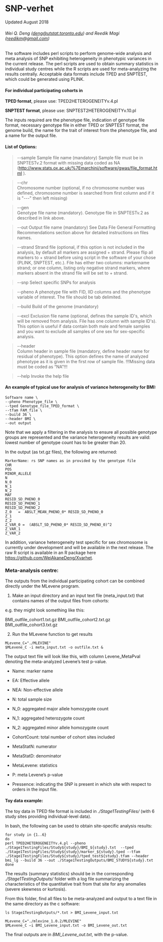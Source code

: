 # SNP-verhet
Updated August 2018

###### Wei Q. Deng (<deng@utstat.toronto.edu>) and Reedik Magi (<reedikm@gmail.com>)

The software includes perl scripts to perform genome-wide analysis and meta analysis of SNP exhibiting heterogeneity in phenotypic variances in the current release.  The perl scripts are used to obtain summary statistics in individual study centres while the R scripts are used for meta-analyzing the results centrally. Acceptable data formats include TPED and SNPTEST, which could be generated using PLINK.

#### For individual participating cohorts in

**TPED format**, please use: 
TPED2HETEROGENEITYv.4.pl

**SNPTEST format**, please use: 
SNPTEST2HETEROGENEITYv.10.pl

The inputs required are the phenotype file, indication of genotype file format, necessary genotype file in either TPED or SNPTEST format, the genome build, the name for the trait of interest from the phenotype file, and a name for the output file.

#### List of Options:

> --sample
Sample file name (mandatory)
Sample file must be in SNPTESTv.2 format with missing data coded as NA (http://www.stats.ox.ac.uk/%7Emarchini/software/gwas/file_format.html ).


> --chr      
Chromosome number (optional, if no chromosome number was defined, chromosome number is searched from first column and if it is "---" then left missing)

>--gen                
Genotype file name (mandatory).
Genotype file in SNPTESTv.2 as described in link above.

>--out
Output file name (mandatory)
See Data File General Formatting Recommendations section above for detailed instructions on files names.

> --strand
Strand file (optional, if this option is not included in the analysis, by default all markers are assigned + strand. Please flip all markers to + strand before using script in the software of your chose (PLINK, SNPTEST, etc.). 
File has either two columns: markername strand; or one column, listing only negative strand markers, where markers absent in the strand file will be set to + strand.


> --snp
Select specific SNPs for analysis

>--pheno
A phenotype file with FID, IID columns and the phenotype variable of interest. The file should be tab delimited. 

>--build
Build of the genome (mandatory)

>--excl
Exclusion file name (optional, defines the sample ID's, which will be removed from analysis. File has one column with sample ID's). This option is useful if data contain both male and female samples and you want to exclude all samples of one sex for sex-specific analysis.


>--header    
Column header in sample file (mandatory, define header name for residual of phenotype). This option defines the name of analyzed phenotype as it is given in the first row of sample file. !!!Missing data must be coded as “NA”!!!


>--help
Invoke the help file




#### An example of typical use for analysis of variance heterogeneity for BMI:

```
Software name \
--pheno Phenotype_file \
--tped Genotype_file_TPED_format \
--tfam FAM_file \
--build 36 \
--header BMI \
--out output
```

Note that we apply a filtering in the analysis to ensure all possible genotype groups are represented and the variance heterogeneity results are valid: lowest number of genotype count has to be greater than 20.


In the output (as txt.gz files), the following are returned:
```
MarkerName: rs SNP names as in provided by the genotype file
CHR
POS
MINOR_ALLELE
N
N_0
N_1
N_2
MAF 
RESID_SD_PHENO_0
RESID_SD_PHENO_1
RESID_SD_PHENO_2
Z_0   =  ABSLT_MEAN_PHENO_0* RESID_SD_PHENO_0
Z_1
Z_2
Z_VAR_0 =  (ABSLT_SD_PHENO_0* RESID_SD_PHENO_0)^2
Z_VAR_1
Z_VAR_2
```
In addition, variance heterogeneity test specific for sex chromosome is currently under development and will be available in the next release. The raw R script is available in an R package here <https://github.com/WeiAkaneDeng/Xvarhet>. 








### Meta-analysis centre:

The outputs from the individual participating cohort can be combined directly under the MLevene program.

1. Make an input directory and an input text file (meta_input.txt) that contains names of the output files from cohorts:

e.g. they might look something like this:

BMI_outfile_cohort1.txt.gz
BMI_outfile_cohort2.txt.gz
BMI_outfile_cohort3.txt.gz

2. Run the MLevene function to get results

```
MLevene_C="./MLEVINE"
$MLevene_C -i meta_input.txt -o outfile.txt &
```

The output text file will look like this, with column Levene_MetaPval denoting the meta-analyzed Levene’s test p-value.

- Name: marker name

- EA: Effective allele	

- NEA: Non-effective allele	

- N: total sample size	

- N_0: aggregated major allele homozygote count	

- N_1: aggregated heterozygote count	

- N_2: aggregated minor allele homozygote count	

- CohortCount: total number of cohort sites included	

- MetaStatN: numerator

- MetaStatD: denominator	

- MetaLevene: statistics	

- P: meta Levene’s p-value	

- Pressence: indicating the SNP is present in which site with respect to orders in the input file.





#### Toy data example:

The toy data in TPED file format is included in *./Stage1TestingFiles/* (with 6 study sites providing individual-level data).

In bash, the following can be used to obtain site-specific analysis results:

```
for study in {1..6}
do
perl TPED2HETEROGENEITYv.4.pl --pheno ./Stage1TestingFiles/Study${study}/BMI_${study}.txt  --tped ./Stage1TestingFiles/Study${study}/marker_${study}.tped --tfam ./Stage1TestingFiles/Study${study}/tped_test${study}.tfam --header bmi_lg --build 36 --out ./Stage1TestingOutputs/BMI_STUDY${study}.txt
done
```

The results (summary statistics) should be in the corresponding *./Stage1TestingOutputs/* folder with a log file summarizing the characteristics of the quantitative trait from that site for any anomalies (severe skewness or kurtosis). 

From this folder, find all files to be meta-analyzed and output to a text file in the same directory as the c software:

```
ls Stage1TestingOutputs/*.txt > BMI_Levene_input.txt

MLevene_C="./mlevine_1.0.2/MLEVINE" 
$MLevene_C –i BMI_Levene_input.txt -o BMI_Levene_out.txt
```

The final outputs are in *BMI_Levene_out.txt*, with the p-value.
